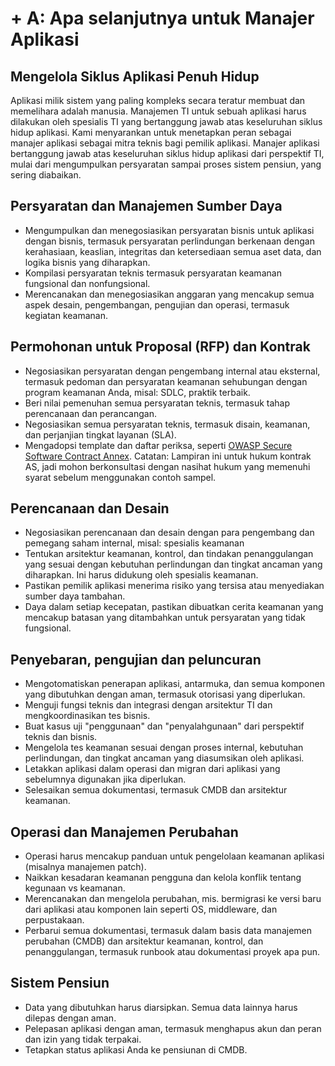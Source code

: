 # + A: Apa selanjutnya untuk Manajer Aplikasi

## Mengelola Siklus Aplikasi Penuh Hidup

Aplikasi milik sistem yang paling kompleks secara teratur membuat dan memelihara adalah manusia. Manajemen TI untuk sebuah aplikasi harus dilakukan oleh spesialis TI yang bertanggung jawab atas keseluruhan siklus hidup aplikasi. Kami menyarankan untuk menetapkan peran sebagai manajer aplikasi sebagai mitra teknis bagi pemilik aplikasi. Manajer aplikasi bertanggung jawab atas keseluruhan siklus hidup aplikasi dari perspektif TI, mulai dari mengumpulkan persyaratan sampai proses sistem pensiun, yang sering diabaikan.

## Persyaratan dan Manajemen Sumber Daya

* Mengumpulkan dan menegosiasikan persyaratan bisnis untuk aplikasi dengan bisnis, termasuk persyaratan perlindungan berkenaan     dengan kerahasiaan, keaslian, integritas dan ketersediaan semua aset data, dan logika bisnis yang diharapkan.
* Kompilasi persyaratan teknis termasuk persyaratan keamanan fungsional dan nonfungsional.
* Merencanakan dan menegosiasikan anggaran yang mencakup semua aspek desain, pengembangan, pengujian dan operasi, termasuk kegiatan keamanan.

## Permohonan untuk Proposal (RFP) dan Kontrak

* Negosiasikan persyaratan dengan pengembang internal atau eksternal, termasuk pedoman dan persyaratan keamanan sehubungan dengan program keamanan Anda, misal: SDLC, praktik terbaik.
* Beri nilai pemenuhan semua persyaratan teknis, termasuk tahap perencanaan dan perancangan.
* Negosiasikan semua persyaratan teknis, termasuk disain, keamanan, dan perjanjian tingkat layanan (SLA).
* Mengadopsi template dan daftar periksa, seperti [OWASP Secure Software Contract Annex](https://wiki.owasp.org/index.php/OWASP_Secure_Software_Contract_Annex). Catatan: Lampiran ini untuk hukum kontrak AS, jadi mohon berkonsultasi dengan nasihat hukum yang memenuhi syarat sebelum menggunakan contoh sampel.

## Perencanaan dan Desain

* Negosiasikan perencanaan dan desain dengan para pengembang dan pemegang saham internal, misal: spesialis keamanan
* Tentukan arsitektur keamanan, kontrol, dan tindakan penanggulangan yang sesuai dengan kebutuhan perlindungan dan tingkat ancaman yang diharapkan. Ini harus didukung oleh spesialis keamanan.
* Pastikan pemilik aplikasi menerima risiko yang tersisa atau menyediakan sumber daya tambahan.
* Daya dalam setiap kecepatan, pastikan dibuatkan cerita keamanan yang mencakup batasan yang ditambahkan untuk persyaratan yang tidak fungsional.

## Penyebaran, pengujian dan peluncuran

* Mengotomatiskan penerapan aplikasi, antarmuka, dan semua komponen yang dibutuhkan dengan aman, termasuk otorisasi yang diperlukan.
* Menguji fungsi teknis dan integrasi dengan arsitektur TI dan mengkoordinasikan tes bisnis.
* Buat kasus uji "penggunaan" dan "penyalahgunaan" dari perspektif teknis dan bisnis.
* Mengelola tes keamanan sesuai dengan proses internal, kebutuhan perlindungan, dan tingkat ancaman yang diasumsikan oleh aplikasi.
* Letakkan aplikasi dalam operasi dan migran dari aplikasi yang sebelumnya digunakan jika diperlukan.
*  Selesaikan semua dokumentasi, termasuk CMDB dan arsitektur keamanan.

## Operasi dan Manajemen Perubahan

* Operasi harus mencakup panduan untuk pengelolaan keamanan aplikasi (misalnya manajemen patch).
* Naikkan kesadaran keamanan pengguna dan kelola konflik tentang kegunaan vs keamanan.
* Merencanakan dan mengelola perubahan, mis. bermigrasi ke versi baru dari aplikasi atau komponen lain seperti OS, middleware, dan perpustakaan.
* Perbarui semua dokumentasi, termasuk dalam basis data manajemen perubahan (CMDB) dan arsitektur keamanan, kontrol, dan penanggulangan, termasuk runbook atau dokumentasi proyek apa pun.

## Sistem Pensiun

* Data yang dibutuhkan harus diarsipkan. Semua data lainnya harus dilepas dengan aman.
* Pelepasan aplikasi dengan aman, termasuk menghapus akun dan peran dan izin yang tidak terpakai.
* Tetapkan status aplikasi Anda ke pensiunan di CMDB.
